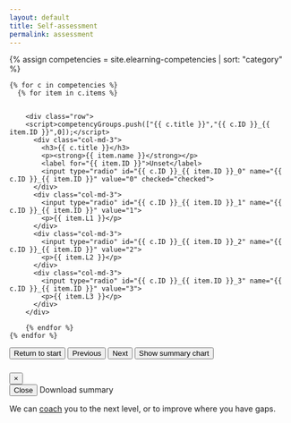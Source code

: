 ```yaml
---
layout: default
title: Self-assessment
permalink: assessment
---
```


{% assign competencies = site.elearning-competencies | sort: "category" %}
<script>var competencyGroups = [];</script>

<div class="row mt-5">
      <div class="col-12">

<div class="assessmentSlider" id="assessmentSlider">
    <!-- Setup tabs
    <ul class="nav" id="Tabs" role="tablist">

    {% for c in competencies %}
        <li role="presentation">
        <a class="nav-link" id="{{ c.ID }}-tab" href="#{{ c.ID }}-pane" role="tab" aria-controls="{{ c.ID }}" aria-selected="true">{{ c.title }}</a>
      </li>
    {% endfor %}
</ul>
-->



    {% for c in competencies %}
      {% for item in c.items %}


        <div class="row">
        <script>competencyGroups.push(["{{ c.title }}","{{ c.ID }}_{{ item.ID }}",0]);</script>
          <div class="col-md-3">
            <h3>{{ c.title }}</h3>
            <p><strong>{{ item.name }}</strong></p>
            <label for="{{ item.ID }}">Unset</label>
            <input type="radio" id="{{ c.ID }}_{{ item.ID }}_0" name="{{ c.ID }}_{{ item.ID }}" value="0" checked="checked">
          </div>
          <div class="col-md-3">
            <input type="radio" id="{{ c.ID }}_{{ item.ID }}_1" name="{{ c.ID }}_{{ item.ID }}" value="1">
            <p>{{ item.L1 }}</p>
          </div>
          <div class="col-md-3">
            <input type="radio" id="{{ c.ID }}_{{ item.ID }}_2" name="{{ c.ID }}_{{ item.ID }}" value="2">
            <p>{{ item.L2 }}</p>
          </div>
          <div class="col-md-3">
            <input type="radio" id="{{ c.ID }}_{{ item.ID }}_3" name="{{ c.ID }}_{{ item.ID }}" value="3">
            <p>{{ item.L3 }}</p>
          </div>
        </div>

        {% endfor %}
    {% endfor %}


<!--<div class="text-center"><button type="submit" class="btn btn-primary">Produce assessment graph</button></div>-->
</div> <!-- end of slider -->
<!-- Button trigger modal -->
<div class="text-center">
<button id="start" type="submit" class="btn btn-secondary">Return to start</button>
<button id="previous" type="submit" class="btn btn-secondary">Previous</button>
<button id="next" type="submit" class="btn btn-secondary">Next</button>
<button id="showSummary" type="submit" class="btn btn-primary" data-toggle="modal" data-target="#exampleModal">
  Show summary chart
</button>
</div>







</div> <!-- End of column -->

<!-- Modal -->
<div class="modal fade" id="exampleModal" tabindex="-1" role="dialog" aria-labelledby="exampleModalLabel" aria-hidden="true">
  <div class="modal-dialog modal-xl" role="document">
    <div class="modal-content">
      <div class="modal-header">
        <h5 class="modal-title" id="exampleModalLabel"></h5>
        <button type="button" class="close" data-dismiss="modal" aria-label="Close">
          <span aria-hidden="true">&times;</span>
        </button>
      </div>
      <div class="modal-body">
        <canvas id="radarChart"></canvas>
      </div>
      <div class="modal-footer">
        <button type="button" class="btn btn-secondary" data-dismiss="modal">Close</button>
        <a type="button" id="downloadChart" class="btn btn-primary" download="competency-assessment">Download summary</a>
      </div>
    </div>
  </div>
</div>









</div><!-- end of row-->
<div class="text-center">
    <p>We can <a href="{{ site.baseurl }}/coaching">coach</a> you to the next level, or to improve where you have gaps.</p>
</div>
